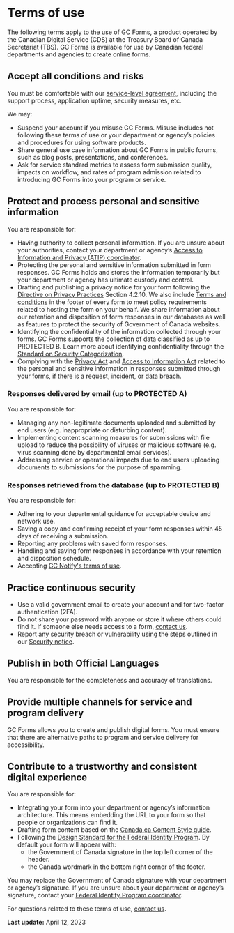 # Terms of use
The following terms apply to the use of GC Forms, a product operated by the Canadian Digital Service (CDS) at the Treasury Board of Canada Secretariat (TBS). GC Forms is available for use by Canadian federal departments and agencies to create online forms.

## Accept all conditions and risks 

You must be comfortable with our [service-level agreement](/en/sla), including the support process, application uptime, security measures, etc. 

We may:
- Suspend your account if you misuse GC Forms. Misuse includes not following these terms of use or your department or agency’s policies and procedures for using software products. 
- Share general use case information about GC Forms in public forums, such as blog posts, presentations, and conferences.
- Ask for service standard metrics to assess form submission quality, impacts on workflow, and rates of program admission related to introducing GC Forms into your program or service. 

## Protect and process personal and sensitive information 

You are responsible for:
- Having authority to collect personal information. If you are unsure about your authorities, contact your department or agency’s [Access to Information and Privacy (ATIP) coordinator](https://www.tbs-sct.canada.ca/ap/atip-aiprp/coord-eng.asp). 
- Protecting the personal and sensitive information submitted in form responses. GC Forms holds and stores the information temporarily but your department or agency has ultimate custody and control.
- Drafting and publishing a privacy notice for your form following the [Directive on Privacy Practices](https://www.tbs-sct.canada.ca/pol/doc-eng.aspx?id=18309) Section 4.2.10.  We also include [Terms and conditions](/en/terms-and-conditions) in the footer of every form to meet policy requirements related to hosting the form on your behalf. We share information about our retention and disposition of form responses in our databases as well as features to protect the security of Government of Canada websites. 
- Identifying the confidentiality of the information collected through your forms. GC Forms supports the collection of data classified as up to PROTECTED B. Learn more about identifying confidentiality through the [Standard on Security Categorization](https://www.tbs-sct.canada.ca/pol/doc-eng.aspx?id=32614). 
- Complying with the [Privacy Act](https://laws-lois.justice.gc.ca/eng/acts/p-21/) and [Access to Information Act](https://laws-lois.justice.gc.ca/eng/acts/a-1/) related to the personal and sensitive information in responses submitted through your forms, if there is  a request, incident, or data breach. 

### Responses delivered by email (up to PROTECTED A) 

You are responsible for:
- Managing any non-legitimate documents uploaded and submitted by end users (e.g. inappropriate or disturbing content).
- Implementing content scanning measures for submissions with file upload to reduce the possibility of viruses or malicious software (e.g. virus scanning done by departmental email services).
- Addressing service or operational impacts due to end users uploading documents to submissions for the purpose of spamming.

### Responses retrieved from the database (up to PROTECTED B) 

You are responsible for:
- Adhering to your departmental guidance for acceptable device and network use.
- Saving a copy and confirming receipt of your form responses within 45 days of receiving a submission.
- Reporting any problems with saved form responses.
- Handling and saving form responses in accordance with your retention and disposition schedule. 
- Accepting [GC Notify's terms of use](https://notification.canada.ca/terms). 

## Practice continuous security

- Use a valid government email to create your account and for two-factor authentication (2FA).
- Do not share your password with anyone or store it where others could find it. If someone else needs access to a form, [contact us](/en/form-builder/support). 
- Report any security breach or vulnerability using the steps outlined in our [Security notice](https://digital.canada.ca/legal/security-notice/). 

## Publish in both Official Languages

You are responsible for the completeness and accuracy of translations.  

## Provide multiple channels for service and program delivery 

GC Forms allows you to create and publish digital forms. You must ensure that there are alternative paths to program and service delivery for accessibility. 

## Contribute to a trustworthy and consistent digital experience

You are responsible for:
- Integrating your form into your department or agency’s information architecture. This means embedding the URL to your form so that people or organizations can find it. 
- Drafting form content based on the [Canada.ca Content Style guide](https://www.canada.ca/en/treasury-board-secretariat/services/government-communications/canada-content-style-guide.html). 
- Following the [Design Standard for the Federal Identity Program](https://www.canada.ca/en/treasury-board-secretariat/services/government-communications/design-standard.html). By default your form will appear with: 
    - the Government of Canada signature in the top left corner of the header.
    - the Canada wordmark in the bottom right corner of the footer.
 
 You may replace the Government of Canada signature with your  department or agency’s signature. If you are unsure about your department or agency’s signature, contact your [Federal Identity Program coordinator](https://www.tbs-sct.canada.ca/ap/fip-pcim/coord-eng.asp). 

For questions related to these terms of use, [contact us](/en/form-builder/support/contactus).



**Last update:** April 12, 2023 
